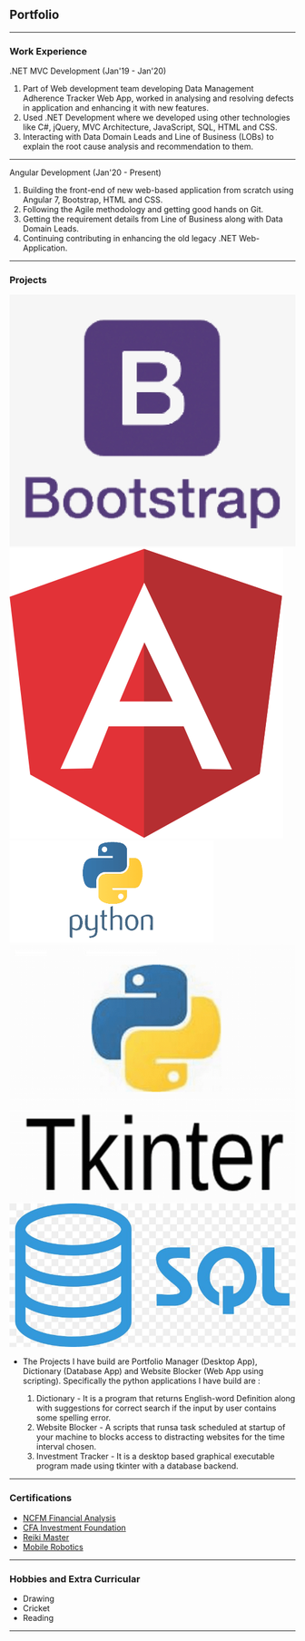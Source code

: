 ## Portfolio

---

### Work Experience 

.NET MVC Development (Jan'19 - Jan'20)
1. Part of Web development team developing Data Management Adherence Tracker Web App, worked in analysing and resolving defects in application and enhancing it with new features.
2. Used .NET Development where we developed using other technologies like C#, jQuery, MVC Architecture, JavaScript, SQL, HTML and CSS.
3. Interacting with Data Domain Leads and Line of Business (LOBs) to explain the root cause analysis and recommendation to them.

---
Angular Development (Jan'20 - Present)
1. Building the front-end of new web-based application from scratch using Angular 7, Bootstrap, HTML and CSS.
2. Following the Agile methodology and getting good hands on Git.
3. Getting the requirement details from Line of Business along with Data Domain Leads.
4. Continuing contributing in enhancing the old legacy .NET Web-Application.

---

### Projects
<img src="images/bootstrap.png?raw=true"/>
<img src="images/angular.png?raw=true"/>
<img src="images/python.png?raw=true"/>
<img src="images/tkinter.png?raw=true"/>
<img src="images/sql.jpg?raw=true"/>

- The Projects I have build are Portfolio Manager (Desktop App), Dictionary (Database App) and Website Blocker (Web App using scripting). Specifically the python applications I have build are :

	1. Dictionary - It is a program that returns English-word Definition along with suggestions for correct search if the input by user contains some spelling error. 
	2. Website Blocker - A scripts that runsa task scheduled at startup of your machine to blocks access to distracting websites for the time interval chosen.
	3. Investment Tracker - It is a desktop based graphical executable program made using tkinter with a database backend.

---

### Certifications

- [NCFM Financial Analysis](/pdf/ncfm.pdf)
- [CFA Investment Foundation](/pdf/ncfm.pdf)
- [Reiki Master](/pdf/ncfm.pdf)
- [Mobile Robotics](/pdf/ncfm.pdf)

---

### Hobbies and Extra Curricular

- Drawing
- Cricket
- Reading

---
